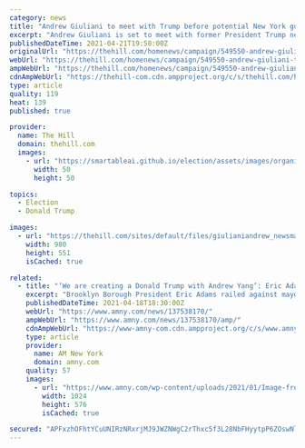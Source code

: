 ```yaml
---
category: news
title: "Andrew Giuliani to meet with Trump before potential New York gubernatorial campaign"
excerpt: "Andrew Giuliani is set to meet with former President Trump next week in Florida as he mulls a gubernatorial bid in New York."
publishedDateTime: 2021-04-21T19:50:00Z
originalUrl: "https://thehill.com/homenews/campaign/549550-andrew-giuliani-to-meet-with-trump-before-potential-new-york-gubernatorial"
webUrl: "https://thehill.com/homenews/campaign/549550-andrew-giuliani-to-meet-with-trump-before-potential-new-york-gubernatorial"
ampWebUrl: "https://thehill.com/homenews/campaign/549550-andrew-giuliani-to-meet-with-trump-before-potential-new-york-gubernatorial?amp"
cdnAmpWebUrl: "https://thehill-com.cdn.ampproject.org/c/s/thehill.com/homenews/campaign/549550-andrew-giuliani-to-meet-with-trump-before-potential-new-york-gubernatorial?amp"
type: article
quality: 119
heat: 139
published: true

provider:
  name: The Hill
  domain: thehill.com
  images:
    - url: "https://smartableai.github.io/election/assets/images/organizations/thehill.com-50x50.jpg"
      width: 50
      height: 50

topics:
  - Election
  - Donald Trump

images:
  - url: "https://thehill.com/sites/default/files/giulianiandrew_newsmax.jpg"
    width: 980
    height: 551
    isCached: true

related:
  - title: "‘We are creating a Donald Trump with Andrew Yang’: Eric Adams criticizes media for coverage of mayoral race"
    excerpt: "Brooklyn Borough President Eric Adams railed against mayoral opponent Andrew Yang on Sunday claiming that media coverage of the former presidential hopeful is"
    publishedDateTime: 2021-04-18T18:30:00Z
    webUrl: "https://www.amny.com/news/137538170/"
    ampWebUrl: "https://www.amny.com/news/137538170/amp/"
    cdnAmpWebUrl: "https://www-amny-com.cdn.ampproject.org/c/s/www.amny.com/news/137538170/amp/"
    type: article
    provider:
      name: AM New York
      domain: amny.com
    quality: 57
    images:
      - url: "https://www.amny.com/wp-content/uploads/2021/01/Image-from-iOS-53-1024x576.jpg"
        width: 1024
        height: 576
        isCached: true

secured: "APFxzhOFhtYCuUNIRzNRxrjMJ9JWZNWgC2rThxc5f3L28NbFHyytpP6ZOswNl5KAFD4IoKF2mtMOmkONw/kilOgg1xXaNDE8FbUxlA1QeaUcimrOXqEBGLpC951VSZtAo82n6U3ekUzuKlxZvW3g6Cz0wlb8HRRoObyrUaSfKYcF8bXzkFCAApdxfhf0kBjaWzau4Nr70JiDIauyJO00KKM8U3pZ6cCTvLQBoi3W7ELi64miki5xt5U4xolXC5ZPTGP/clX7WptPgcrpaLzrxqesPNcu56JPBk0eyBE8HXqRMSfDb1Jkhn+F0GZlxE0oQZWtRXKse2Bp09ZUIkJDmmz+q/RQA3OHIDKtGVKcOt8=;Pa3jIAdsOWDrpd1LRhd03g=="
---
```


